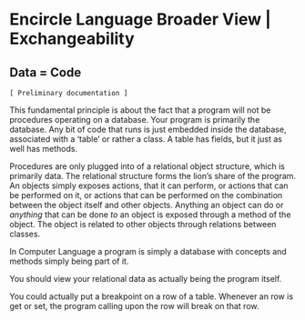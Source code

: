 ﻿Encircle Language Broader View | Exchangeability
================================================

Data = Code
-----------

`[ Preliminary documentation ]`

This fundamental principle is about the fact that a program will not be procedures operating on a database. Your program is primarily the database. Any bit of code that runs is just embedded inside the database, associated with a ‘table’ or rather a class. A table has fields, but it just as well has methods.

Procedures are only plugged into of a relational object structure, which is primarily data. The relational structure forms the lion’s share of the program. An objects simply exposes actions, that it can perform, or actions that can be performed on it, or actions that can be performed on the combination between the object itself and other objects. Anything an object can do or *anything*  that can be done *to*  an object is exposed through a method of the object. The object is related to other objects through relations between classes.

In Computer Language a program is simply a database with concepts and methods simply being part of it.

You should view your relational data as actually being the program itself.

You could actually put a breakpoint on a row of a table. Whenever an row is get or set, the program calling upon the row will break on that row.